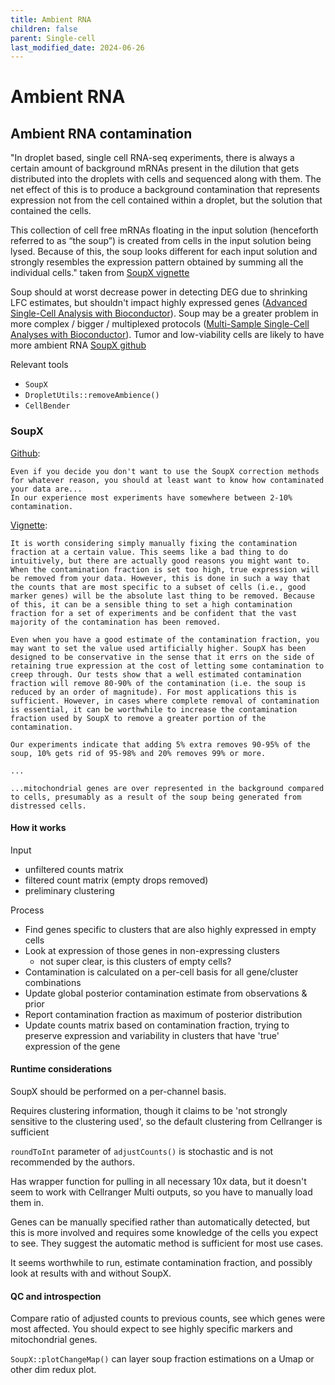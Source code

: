 ```yaml
---
title: Ambient RNA
children: false
parent: Single-cell
last_modified_date: 2024-06-26
---
```


# Ambient RNA

## Ambient RNA contamination

"In droplet based, single cell RNA-seq experiments, there is always a certain amount of background mRNAs present in the dilution that gets distributed into the droplets with cells and sequenced along with them. The net effect of this is to produce a background contamination that represents expression not from the cell contained within a droplet, but the solution that contained the cells.

This collection of cell free mRNAs floating in the input solution (henceforth referred to as “the soup”) is created from cells in the input solution being lysed. Because of this, the soup looks different for each input solution and strongly resembles the expression pattern obtained by summing all the individual cells." taken from [SoupX vignette](https://rawcdn.githack.com/constantAmateur/SoupX/204b602418df12e9fdb4b68775a8b486c6504fe4/inst/doc/pbmcTutorial.html)

Soup should at worst decrease power in detecting DEG due to shrinking LFC estimates,
but shouldn't impact highly expressed genes ([Advanced Single-Cell Analysis with Bioconductor](http://bioconductor.org/books/3.16/OSCA.advanced/droplet-processing.html#removing-ambient-contamination)).
Soup may be a greater problem in more complex / bigger / multiplexed 
protocols ([Multi-Sample Single-Cell Analyses with Bioconductor](http://bioconductor.org/books/3.16/OSCA.multisample/ambient-problems.html#ambient-problems)). Tumor and low-viability cells are likely to have more ambient RNA [SoupX github](https://github.com/constantAmateur/SoupX)

Relevant tools

* `SoupX`
* `DropletUtils::removeAmbience()`
* `CellBender`

### SoupX

[Github](https://github.com/constantAmateur/SoupX):

```
Even if you decide you don't want to use the SoupX correction methods for whatever reason, you should at least want to know how contaminated your data are... 
In our experience most experiments have somewhere between 2-10% contamination.
```

[Vignette](https://rawcdn.githack.com/constantAmateur/SoupX/204b602418df12e9fdb4b68775a8b486c6504fe4/inst/doc/pbmcTutorial.html):
```
It is worth considering simply manually fixing the contamination fraction at a certain value. This seems like a bad thing to do intuitively, but there are actually good reasons you might want to. When the contamination fraction is set too high, true expression will be removed from your data. However, this is done in such a way that the counts that are most specific to a subset of cells (i.e., good marker genes) will be the absolute last thing to be removed. Because of this, it can be a sensible thing to set a high contamination fraction for a set of experiments and be confident that the vast majority of the contamination has been removed.

Even when you have a good estimate of the contamination fraction, you may want to set the value used artificially higher. SoupX has been designed to be conservative in the sense that it errs on the side of retaining true expression at the cost of letting some contamination to creep through. Our tests show that a well estimated contamination fraction will remove 80-90% of the contamination (i.e. the soup is reduced by an order of magnitude). For most applications this is sufficient. However, in cases where complete removal of contamination is essential, it can be worthwhile to increase the contamination fraction used by SoupX to remove a greater portion of the contamination.

Our experiments indicate that adding 5% extra removes 90-95% of the soup, 10% gets rid of 95-98% and 20% removes 99% or more.

...

...mitochondrial genes are over represented in the background compared to cells, presumably as a result of the soup being generated from distressed cells.
```

#### How it works

Input

* unfiltered counts matrix
* filtered count matrix (empty drops removed)
* preliminary clustering

Process

* Find genes specific to clusters that are also highly expressed in empty cells
* Look at expression of those genes in non-expressing clusters 
  + not super clear, is this clusters of empty cells? 
* Contamination is calculated on a per-cell basis for all gene/cluster combinations
* Update global posterior contamination estimate from observations & prior
* Report contamination fraction as maximum of posterior distribution
* Update counts matrix based on contamination fraction, trying to preserve expression and variability in clusters that have 'true' expression of the gene

#### Runtime considerations

SoupX should be performed on a per-channel basis.

Requires clustering information, though it claims to be 'not strongly sensitive to the clustering used',
so the default clustering from Cellranger is sufficient

`roundToInt` parameter of `adjustCounts()` is stochastic and is not recommended by the authors.

Has wrapper function for pulling in all necessary 10x data, but it doesn't seem
to work with Cellranger Multi outputs, so you have to manually load them in.

Genes can be manually specified rather than automatically detected, but this 
is more involved and requires some knowledge of the cells you expect to see. 
They suggest the automatic method is sufficient for most use cases. 

It seems worthwhile to run, estimate contamination fraction, and possibly look at results
with and without SoupX. 

#### QC and introspection

Compare ratio of adjusted counts to previous counts, see which genes were most
affected. You should expect to see highly specific markers and mitochondrial genes. 

`SoupX::plotChangeMap()` can layer soup fraction estimations on a Umap or other
dim redux plot. 
